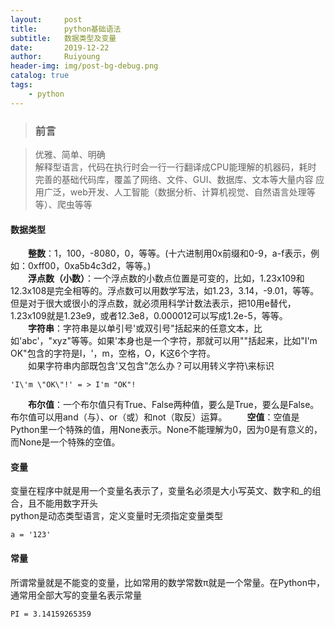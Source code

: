```yaml
--- 
layout:     post
title:      python基础语法
subtitle:   数据类型及变量
date:       2019-12-22
author:     Ruiyoung
header-img: img/post-bg-debug.png
catalog: true
tags:
    - python
---
```

> ### 前言

> 优雅、简单、明确  
> 解释型语言，代码在执行时会一行一行翻译成CPU能理解的机器码，耗时
> 完善的基础代码库，覆盖了网络、文件、GUI、数据库、文本等大量内容
> 应用广泛，web开发、人工智能（数据分析、计算机视觉、自然语言处理等等）、爬虫等等

####  数据类型
&emsp;&emsp;**整数**：1，100，-8080，0，等等。(十六进制用0x前缀和0-9，a-f表示，例如：0xff00，0xa5b4c3d2，等等。)  
&emsp;&emsp;**浮点数（小数）**：一个浮点数的小数点位置是可变的，比如，1.23x109和12.3x108是完全相等的。浮点数可以用数学写法，如1.23，3.14，-9.01，等等。但是对于很大或很小的浮点数，就必须用科学计数法表示，把10用e替代，1.23x109就是1.23e9，或者12.3e8，0.000012可以写成1.2e-5，等等。  
&emsp;&emsp;**字符串**：字符串是以单引号'或双引号"括起来的任意文本，比如'abc'，"xyz"等等。如果'本身也是一个字符，那就可以用""括起来，比如"I'm OK"包含的字符是I，'，m，空格，O，K这6个字符。  
&emsp;&emsp;如果字符串内部既包含'又包含"怎么办？可以用转义字符\来标识
```
'I\'m \"OK\"!' = > I'm "OK"!
```
&emsp;&emsp;**布尔值**：一个布尔值只有True、False两种值，要么是True，要么是False。布尔值可以用and（与）、or（或）和not（取反）运算。
&emsp;&emsp;**空值**：空值是Python里一个特殊的值，用None表示。None不能理解为0，因为0是有意义的，而None是一个特殊的空值。
#### 变量
变量在程序中就是用一个变量名表示了，变量名必须是大小写英文、数字和_的组合，且不能用数字开头  
python是动态类型语言，定义变量时无须指定变量类型  
```
a = '123'
```
#### 常量
所谓常量就是不能变的变量，比如常用的数学常数π就是一个常量。在Python中，通常用全部大写的变量名表示常量
```
PI = 3.14159265359
```

